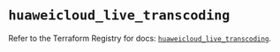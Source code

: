 # `huaweicloud_live_transcoding`

Refer to the Terraform Registry for docs: [`huaweicloud_live_transcoding`](https://registry.terraform.io/providers/huaweicloud/huaweicloud/1.71.1/docs/resources/live_transcoding).
